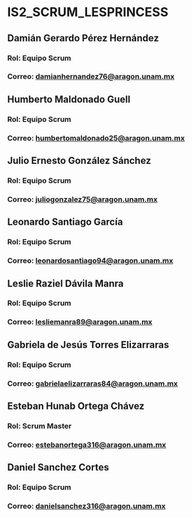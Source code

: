 # IS2_SCRUM_LESPRINCESS

## Damián Gerardo Pérez Hernández 
### Rol: Equipo Scrum
### Correo: damianhernandez76@aragon.unam.mx
## Humberto Maldonado Guell
### Rol: Equipo Scrum
### Correo: humbertomaldonado25@aragon.unam.mx
## Julio Ernesto González Sánchez
### Rol: Equipo Scrum
### Correo: juliogonzalez75@aragon.unam.mx
## Leonardo Santiago García
### Rol: Equipo Scrum
### Correo: leonardosantiago94@aragon.unam.mx
## Leslie Raziel Dávila Manra
### Rol: Equipo Scrum
### Correo: lesliemanra89@aragon.unam.mx
## Gabriela de Jesús Torres Elizarraras
### Rol: Equipo Scrum
### Correo: gabrielaelizarraras84@aragon.unam.mx
## Esteban Hunab Ortega Chávez
### Rol: Scrum Master
### Correo: estebanortega316@aragon.unam.mx
## Daniel Sanchez Cortes
### Rol: Equipo Scrum
### Correo: danielsanchez316@aragon.unam.mx
